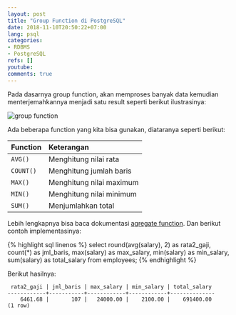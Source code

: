```yaml
---
layout: post
title: "Group Function di PostgreSQL"
date: 2018-11-10T20:50:22+07:00
lang: psql
categories:
- RDBMS
- PostgreSQL
refs: []
youtube: 
comments: true
---
```


Pada dasarnya group function, akan memproses banyak data kemudian menterjemahkannya menjadi satu result seperti berikut ilustrasinya:

![group function]({{site.baseurl}}/resources/posts/psql-group-by/konsep-group-funcation.png)

Ada beberapa function yang kita bisa gunakan, diataranya seperti berikut:

| Function  | Keterangan                        |
|:----------|:----------------------------------|
| `AVG()`   | Menghitung nilai rata             |
| `COUNT()` | Menghitung jumlah baris           |
| `MAX()`   | Menghitung nilai maximum          |
| `MIN()`   | Menghitung nilai minimum          |
| `SUM()`   | Menjumlahkan total                |

Lebih lengkapnya bisa baca dokumentasi [agregate function](https://www.postgresql.org/docs/9.5/functions-aggregate.html). Dan berikut contoh implementasinya:

{% highlight sql linenos %}
select
    round(avg(salary), 2) as rata2_gaji,
    count(*) as jml_baris,
    max(salary) as max_salary,
    min(salary) as min_salary,
    sum(salary) as total_salary
from employees;
{% endhighlight %}

Berikut hasilnya:

```postgresql-console
 rata2_gaji | jml_baris | max_salary | min_salary | total_salary 
------------+-----------+------------+------------+--------------
    6461.68 |       107 |   24000.00 |    2100.00 |    691400.00
(1 row)
```